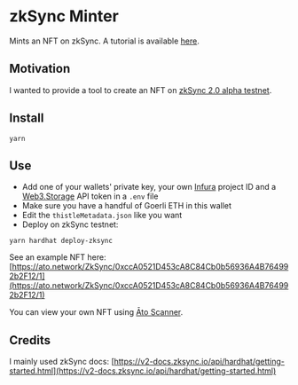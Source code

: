 # zkSync Minter

Mints an NFT on zkSync. A tutorial is available [here](https://dev.to/julienbrg/mint-an-nft-on-zksync-20-4bi0).

## Motivation

I wanted to provide a tool to create an NFT on [zkSync 2.0 alpha testnet](https://v2-docs.zksync.io/dev/).

## Install

```
yarn
```

## Use

- Add one of your wallets' private key, your own [Infura](https://infura.io/) project ID and a [Web3.Storage](https://web3.storage/tokens/) API token in a `.env` file
- Make sure you have a handful of Goerli ETH in this wallet
- Edit the `thistleMetadata.json` like you want
- Deploy on zkSync testnet:

```
yarn hardhat deploy-zksync
```

See an example NFT here: [https://ato.network/ZkSync/0xccA0521D453cA8C84Cb0b56936A4B764992b2F12/1](https://ato.network/ZkSync/0xccA0521D453cA8C84Cb0b56936A4B764992b2F12/1)

You can view your own NFT using [Āto Scanner](https://ato.network/).

## Credits

I mainly used zkSync docs: [https://v2-docs.zksync.io/api/hardhat/getting-started.html](https://v2-docs.zksync.io/api/hardhat/getting-started.html)
